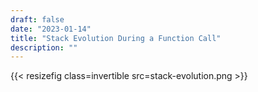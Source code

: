 ```yaml
---
draft: false
date: "2023-01-14"
title: "Stack Evolution During a Function Call"
description: ""
---
```



{{< resizefig class=invertible src=stack-evolution.png >}}
